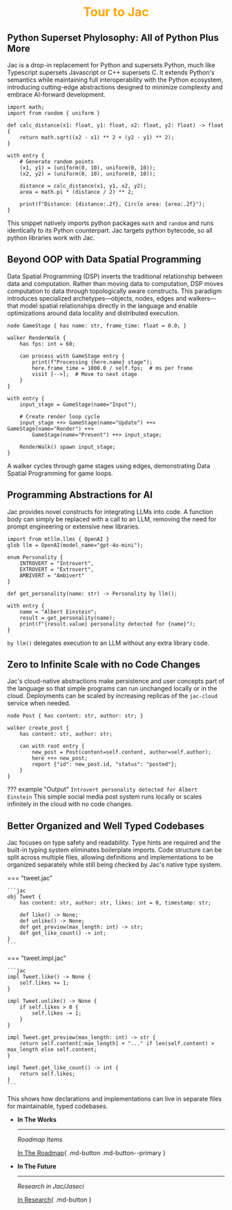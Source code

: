 <h1 style="color: orange; font-weight: bold; text-align: center;">Tour to Jac</h1>

## Python Superset Phylosophy: All of Python Plus More

Jac is a drop-in replacement for Python and supersets Python, much like Typescript supersets Javascript or C++ supersets C. It extends Python's semantics while maintaining full interoperability with the Python ecosystem, introducing cutting-edge abstractions designed to minimize complexity and embrace AI-forward development.

```jac
import math;
import from random { uniform }

def calc_distance(x1: float, y1: float, x2: float, y2: float) -> float {
    return math.sqrt((x2 - x1) ** 2 + (y2 - y1) ** 2);
}

with entry {
    # Generate random points
    (x1, y1) = (uniform(0, 10), uniform(0, 10));
    (x2, y2) = (uniform(0, 10), uniform(0, 10));

    distance = calc_distance(x1, y1, x2, y2);
    area = math.pi * (distance / 2) ** 2;

    print(f"Distance: {distance:.2f}, Circle area: {area:.2f}");
}
```
This snippet natively imports python packages `math` and `random` and runs identically to its Python counterpart. Jac targets python bytecode, so all python libraries work with Jac.


## Beyond OOP with Data Spatial Programming

Data Spatial Programming (DSP) inverts the traditional relationship between data and computation. Rather than moving data to computation, DSP moves computation to data through topologically aware constructs. This paradigm introduces specialized archetypes—objects, nodes, edges and walkers—that model spatial relationships directly in the language and enable optimizations around data locality and distributed execution.

```jac
node GameStage { has name: str, frame_time: float = 0.0; }

walker RenderWalk {
    has fps: int = 60;

    can process with GameStage entry {
        print(f"Processing {here.name} stage");
        here.frame_time = 1000.0 / self.fps;  # ms per frame
        visit [-->];  # Move to next stage
    }
}

with entry {
    input_stage = GameStage(name="Input");

    # Create render loop cycle
    input_stage ++> GameStage(name="Update") ++> GameStage(name="Render") ++>
        GameStage(name="Present") ++> input_stage;

    RenderWalk() spawn input_stage;
}
```
A walker cycles through game stages using edges, demonstrating Data Spatial Programming for game loops.


## Programming Abstractions for AI

Jac provides novel constructs for integrating LLMs into code. A function body can simply be replaced with a call to an LLM, removing the need for prompt engineering or extensive new libraries.

```jac
import from mtllm.llms { OpenAI }
glob llm = OpenAI(model_name="gpt-4o-mini");

enum Personality {
    INTROVERT = "Introvert",
    EXTROVERT = "Extrovert",
    AMBIVERT = "Ambivert"
}

def get_personality(name: str) -> Personality by llm();

with entry {
    name = "Albert Einstein";
    result = get_personality(name);
    print(f"{result.value} personality detected for {name}");
}
```
`by llm()` delegates execution to an LLM without any extra library code.


## Zero to Infinite Scale with no Code Changes

Jac's cloud-native abstractions make persistence and user concepts part of the language so that simple programs can run unchanged locally or in the cloud. Deployments can be scaled by increasing replicas of the `jac-cloud` service when needed.

```jac
node Post { has content: str, author: str; }

walker create_post {
    has content: str, author: str;

    can with root entry {
        new_post = Post(content=self.content, author=self.author);
        here ++> new_post;
        report {"id": new_post.id, "status": "posted"};
    }
}
```
??? example "Output"
    ```
    Introvert personality detected for Albert Einstein
    ```
This simple social media post system runs locally or scales infinitely in the cloud with no code changes.


## Better Organized and Well Typed Codebases

Jac focuses on type safety and readability. Type hints are required and the built-in typing system eliminates boilerplate imports. Code structure can be split across multiple files, allowing definitions and implementations to be organized separately while still being checked by Jac's native type system.

=== "tweet.jac"

    ```jac
    obj Tweet {
        has content: str, author: str, likes: int = 0, timestamp: str;

        def like() -> None;
        def unlike() -> None;
        def get_preview(max_length: int) -> str;
        def get_like_count() -> int;
    }
    ```

=== "tweet.impl.jac"

    ```jac
    impl Tweet.like() -> None {
        self.likes += 1;
    }

    impl Tweet.unlike() -> None {
        if self.likes > 0 {
            self.likes -= 1;
        }
    }

    impl Tweet.get_preview(max_length: int) -> str {
        return self.content[:max_length] + "..." if len(self.content) > max_length else self.content;
    }

    impl Tweet.get_like_count() -> int {
        return self.likes;
    }
    ```

This shows how declarations and implementations can live in separate files for maintainable, typed codebases.

<div class="grid cards" markdown>

-   __In The Works__

    ---

    *Roadmap Items*

    [In The Roadmap](bigfeatures.md){ .md-button .md-button--primary }

-   __In The Future__

    ---

    *Research in Jac/Jaseci*


    [In Research](research.md){ .md-button }


</div>

